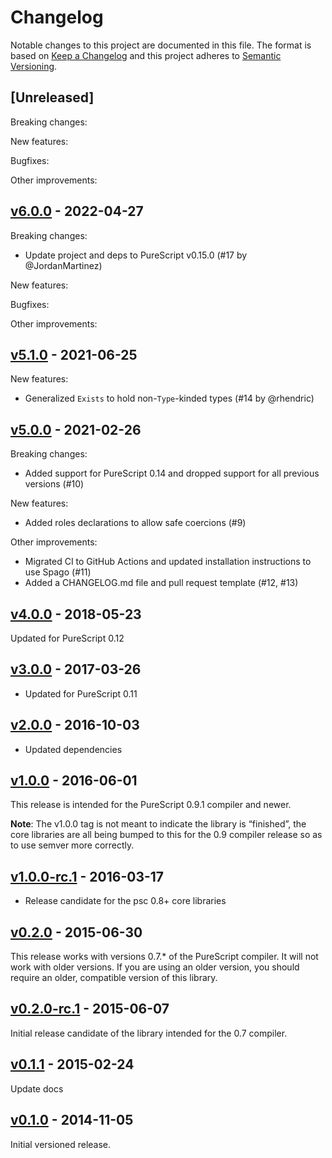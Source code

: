# Changelog

Notable changes to this project are documented in this file. The format is based on [Keep a Changelog](https://keepachangelog.com/en/1.0.0/) and this project adheres to [Semantic Versioning](https://semver.org/spec/v2.0.0.html).

## [Unreleased]

Breaking changes:

New features:

Bugfixes:

Other improvements:

## [v6.0.0](https://github.com/purescript/purescript-exists/releases/tag/v6.0.0) - 2022-04-27

Breaking changes:
- Update project and deps to PureScript v0.15.0 (#17 by @JordanMartinez)

New features:

Bugfixes:

Other improvements:

## [v5.1.0](https://github.com/purescript/purescript-exists/releases/tag/v5.1.0) - 2021-06-25

New features:
- Generalized `Exists` to hold non-`Type`-kinded types (#14 by @rhendric)

## [v5.0.0](https://github.com/purescript/purescript-exists/releases/tag/v5.0.0) - 2021-02-26

Breaking changes:
- Added support for PureScript 0.14 and dropped support for all previous versions (#10)

New features:
- Added roles declarations to allow safe coercions (#9) 

Other improvements:
- Migrated CI to GitHub Actions and updated installation instructions to use Spago (#11)
- Added a CHANGELOG.md file and pull request template (#12, #13)

## [v4.0.0](https://github.com/purescript/purescript-exists/releases/tag/v4.0.0) - 2018-05-23

Updated for PureScript 0.12

## [v3.0.0](https://github.com/purescript/purescript-exists/releases/tag/v3.0.0) - 2017-03-26

- Updated for PureScript 0.11

## [v2.0.0](https://github.com/purescript/purescript-exists/releases/tag/v2.0.0) - 2016-10-03

- Updated dependencies

## [v1.0.0](https://github.com/purescript/purescript-exists/releases/tag/v1.0.0) - 2016-06-01

This release is intended for the PureScript 0.9.1 compiler and newer.

**Note**: The v1.0.0 tag is not meant to indicate the library is “finished”, the core libraries are all being bumped to this for the 0.9 compiler release so as to use semver more correctly.

## [v1.0.0-rc.1](https://github.com/purescript/purescript-exists/releases/tag/v1.0.0-rc.1) - 2016-03-17

- Release candidate for the psc 0.8+ core libraries

## [v0.2.0](https://github.com/purescript/purescript-exists/releases/tag/v0.2.0) - 2015-06-30

This release works with versions 0.7.\* of the PureScript compiler. It will not work with older versions. If you are using an older version, you should require an older, compatible version of this library.

## [v0.2.0-rc.1](https://github.com/purescript/purescript-exists/releases/tag/v0.2.0-rc.1) - 2015-06-07

Initial release candidate of the library intended for the 0.7 compiler.

## [v0.1.1](https://github.com/purescript/purescript-exists/releases/tag/v0.1.1) - 2015-02-24

Update docs

## [v0.1.0](https://github.com/purescript/purescript-exists/releases/tag/v0.1.0) - 2014-11-05

Initial versioned release.

